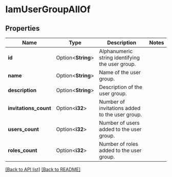 # IamUserGroupAllOf

## Properties

Name | Type | Description | Notes
------------ | ------------- | ------------- | -------------
**id** | Option<**String**> | Alphanumeric string identifying the user group. | 
**name** | Option<**String**> | Name of the user group. | 
**description** | Option<**String**> | Description of the user group. | 
**invitations_count** | Option<**i32**> | Number of invitations added to the user group. | 
**users_count** | Option<**i32**> | Number of users added to the user group. | 
**roles_count** | Option<**i32**> | Number of roles added to the user group. | 

[[Back to API list]](../README.md#documentation-for-api-endpoints) [[Back to README]](../README.md)


